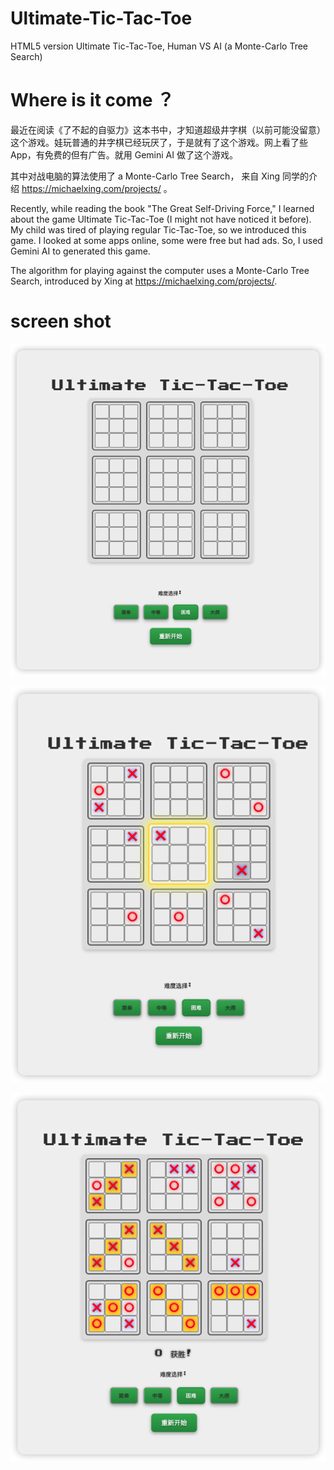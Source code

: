 # Ultimate-Tic-Tac-Toe

HTML5 version Ultimate Tic-Tac-Toe, Human VS AI (a Monte-Carlo Tree Search)

# Where is it come ？

最近在阅读《了不起的自驱力》这本书中，才知道超级井字棋（以前可能没留意）这个游戏。娃玩普通的井字棋已经玩厌了，于是就有了这个游戏。网上看了些 App，有免费的但有广告。就用 Gemini AI 做了这个游戏。

其中对战电脑的算法使用了 a Monte-Carlo Tree Search， 来自 Xing 同学的介绍 https://michaelxing.com/projects/ 。

Recently, while reading the book "The Great Self-Driving Force," I learned about the game Ultimate Tic-Tac-Toe (I might not have noticed it before). My child was tired of playing regular Tic-Tac-Toe, so we introduced this game. I looked at some apps online, some were free but had ads. So, I used Gemini AI to generated this game.

The algorithm for playing against the computer uses a Monte-Carlo Tree Search, introduced by Xing at https://michaelxing.com/projects/.

# screen shot

![screen1](./screen1.png)

![screen2](./screen2.png)

![screen3](./screen3.png)

